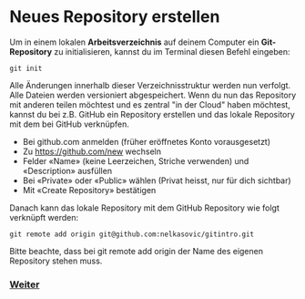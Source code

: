 # Neues Repository erstellen

Um in einem lokalen **Arbeitsverzeichnis** auf deinem Computer ein **Git-Repository** zu initialisieren, kannst du im Terminal diesen Befehl eingeben:

```
git init
```

Alle Änderungen innerhalb dieser Verzeichnisstruktur werden nun verfolgt. Alle Dateien werden versioniert abgespeichert. Wenn du nun das Repository mit anderen teilen möchtest und es zentral "in der Cloud" haben möchtest, kannst du bei z.B. GitHub ein Repository erstellen und das lokale Repository mit dem bei GitHub verknüpfen.

-   Bei github.com anmelden (früher eröffnetes Konto vorausgesetzt)
-   Zu https://github.com/new wechseln
-   Felder «Name» (keine Leerzeichen, Striche verwenden) und «Description» ausfüllen
-   Bei «Private» oder «Public» wählen (Privat heisst, nur für dich sichtbar)
-   Mit «Create Repository» bestätigen

Danach kann das lokale Repository mit dem GitHub Repository wie folgt verknüpft werden:

```
git remote add origin git@github.com:nelkasovic/gitintro.git
```

Bitte beachte, dass bei git remote add origin der Name des eigenen Repository stehen muss.


### [Weiter](echo.md)
